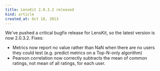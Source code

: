 ```yaml
---
title: LensKit 2.0.3.2 released
kind: article
created_at: Oct 16, 2013
---
```


We've pushed a critical bugfix release for LensKit, so the latest version is now 2.0.3.2.  Fixes:

- Metrics now report no value rather than NaN when there are no users they could test (e.g. predict metrics on a Top-N-only algorithm)
- Pearson correlation now correctly subtracts the mean of common ratings, not mean of all ratings, for each user.
